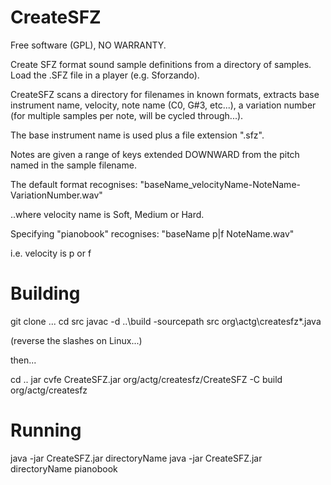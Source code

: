 # CreateSFZ
Free software (GPL), NO WARRANTY.


Create SFZ format sound sample definitions from a directory of samples.
Load the .SFZ file in a player (e.g. Sforzando).


CreateSFZ scans a directory for filenames in known formats, extracts 
base instrument name,
velocity,
note name (C0, G#3, etc...),
a variation number (for multiple samples per note, will be cycled through...).

The base instrument name is used plus a file extension ".sfz".

Notes are given a range of keys extended DOWNWARD from the pitch named in the sample filename.

The default format recognises:
"baseName\_velocityName-NoteName-VariationNumber.wav"

..where velocity name is Soft, Medium or Hard.

Specifying "pianobook" recognises:
 "baseName p|f NoteName.wav"

i.e. velocity is p or f


# Building
  git clone ...
  cd src
  javac -d ..\build -sourcepath src org\actg\createsfz\*.java

(reverse the slashes on Linux...)


then...

  cd ..
  jar cvfe CreateSFZ.jar org/actg/createsfz/CreateSFZ -C build org/actg/createsfz


# Running

  java -jar CreateSFZ.jar directoryName 
  java -jar CreateSFZ.jar directoryName pianobook




